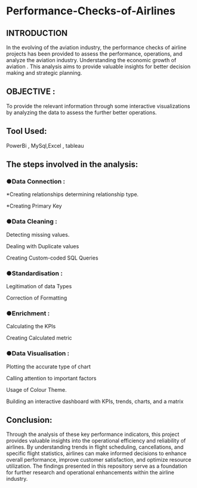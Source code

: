 # Performance-Checks-of-Airlines

## INTRODUCTION 
In the evolving of the aviation industry, the performance checks of airline projects has been provided to assess the performance, operations, and analyze the aviation industry. Understanding the economic growth of aviation . This analysis aims to provide valuable insights for better decision making and strategic planning.

## OBJECTIVE : 
To provide the relevant information through some interactive visualizations by analyzing the data to assess the further better operations.

## Tool Used: 
PowerBi , MySql,Excel , tableau

## The steps involved in the analysis:    
### ●Data Connection : 
*Creating relationships determining relationship type.

*Creating Primary Key
### ●Data Cleaning :  
 Detecting missing values.
 
 Dealing with Duplicate values 
 
 Creating Custom-coded SQL Queries
### ●Standardisation :
 Legitimation of data Types
 
 Correction of Formatting
### ●Enrichment :
 Calculating the KPIs
 
 Creating Calculated metric
### ●Data Visualisation :
 Plotting the accurate type of chart
 
 Calling attention to important factors
 
 Usage of Colour Theme.
 
Building an interactive dashboard with KPIs, trends, charts, and a matrix

## Conclusion:
Through the analysis of these key performance indicators, this project provides valuable insights into the operational efficiency and reliability of airlines. By understanding trends in flight scheduling, cancellations, and specific flight statistics, airlines can make informed decisions to enhance overall performance, improve customer satisfaction, and optimize resource utilization. The findings presented in this repository serve as a foundation for further research and operational enhancements within the airline industry.





